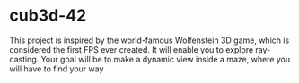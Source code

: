 # cub3d-42
This project is inspired by the world-famous Wolfenstein 3D game, which is considered the first FPS ever created. It will enable you to explore ray-casting. Your goal will be to make a dynamic view inside a maze, where you will have to find your way
